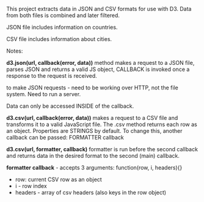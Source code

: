 This project extracts data in JSON and CSV formats for use with D3. Data from both files is combined and later filtered.

JSON file includes information on countries.

CSV file includes information about cities.

Notes:

**d3.json(url, callback(error, data))** method makes a request to a JSON file, parses JSON and returns a valid JS object, CALLBACK is invoked once a response to the request is received.

to make JSON requests - need to be working over HTTP, not the file system. Need to run a server.

Data can only be accessed INSIDE of the callback.

**d3.csv(url, callback(error, data))** makes a request to a CSV file and transforms it to a valid JavaScript file.
The .csv method returns each row as an object. Properties are STRINGS by default. To change this, another callback can be passed: FORMATTER callback

**d3.csv(url, formatter, callback)** formatter is run before the second callback and returns data in the desired format to the second (main) callback.

**formatter callback** - accepts 3 arguments:
function(row, i, headers){}
- row: current CSV row as an object
- i - row index
- headers - array of csv headers (also keys in the row object)




